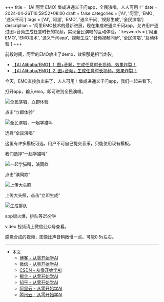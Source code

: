 +++
title = '[AI 阿里 EMO] 集成进通义千问app，全民演唱，人人可用！'
date = 2024-04-26T10:59:52+08:00
draft = false
categories = ['AI', '阿里', 'EMO', '通义千问']
tags = ['AI', '阿里', 'EMO', '通义千问', '视频生成', '全民演唱']
description = '阿里EMO技术的最新进展，现在集成进通义千问app，允许用户通过图+音频生成任意时长的视频，实现全民演唱的互动体验。'
keywords = ['阿里EMO', 'EMO技术', '通义千问app', '视频生成', '音频视频同步', '全民演唱', '互动体验']
+++

前段时间，阿里的EMO放出了demo，效果那是相当炸裂。

- [【AI Alibaba/EMO】1. 图+音频，生成任意时长视频，效果炸裂！](https://mp.weixin.qq.com/s?__biz=MzA3MDIyNTgzNA==&mid=2649976387&idx=1&sn=8533dac9e4bbce02d8817fe56647ab43&chksm=86c7d486b1b05d90d567be4d80d1bf72689bb7ac64b1203b2320450bf898d215d584ceaab234#rd)
- [【AI Alibaba/EMO】2. 图+音频，生成任意时长视频，效果炸裂！](https://mp.weixin.qq.com/s?__biz=MzA3MDIyNTgzNA==&mid=2649976398&idx=1&sn=f1446d5a063f55fe4c6f51b5caf18c83&chksm=86c7d48bb1b05d9d0962daec851246a84e03f9a2d43cb4fce7e01888d972358f1d35a4b2c289#rd)

今天，EMO直接放出来了，人人可用！集成进通义千问app，我们一起来看下。

打开app，输入emo，即可进到全民演唱。

![全民演唱，立即体验](1.png)

点击“立即体验”

![全民演唱，一起学猫叫](2.png)

选择“全民演唱”

这里有许多模板可选。用户不可自己提交音乐，只能使用现有模板。

我们选择“一起学猫叫”

![一起学猫叫，演同款](3.png)

点击“演同款”

![上传大头照](4.png)

上传大头照，点击“立即生成”

![生成排队](5.png)

app很火爆，排队等25分钟

video 视频请上微信公众号查看。

感觉合成的视频，图像比声音稍微慢一点。可能0.5s左右。

---

- 本文
    - [博客 - 从零开始学AI](https://blog.aihub2022.top/post/emo-integrate-into-tongyi-qianwen/)
    - [微信 - 从零开始学AI](https://mp.weixin.qq.com/s?__biz=MzA3MDIyNTgzNA==&mid=2649976939&idx=1&sn=1618cd4ab92898f73cdba88cdb5bc163&chksm=86c7caaeb1b043b8c6e448130fa5cabd0a19f2c1dad4a67b3e79a8182f269b1c80f601bb8499#rd)
    - [CSDN - 从零开始学AI](https://blog.csdn.net/mahone3297/article/details/138217555)
    - [掘金 - 从零开始学AI](https://juejin.cn/post/7361715712992788519)
    - [知乎 - 从零开始学AI](https://zhuanlan.zhihu.com/p/694691752)
    - [阿里云 - 从零开始学AI](https://developer.aliyun.com/article/1493372)
    - [腾讯云 - 从零开始学AI](https://cloud.tencent.com/developer/article/2412028)
